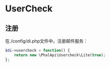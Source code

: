 # UserCheck
## 注册
在./config/di.php文件中，注册邮件服务：  
```php
$di->usercheck = function() {
    return new \PhalApi\Usercheck\Lite(true);
};
```